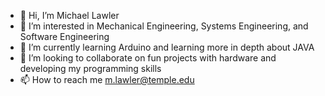 - 👋 Hi, I’m Michael Lawler
- 👀 I’m interested in Mechanical Engineering, Systems Engineering, and Software Engineering
- 🌱 I’m currently learning Arduino and learning more in depth about JAVA
- 💞️ I’m looking to collaborate on fun projects with hardware and developing my programming skills
- 📫 How to reach me m.lawler@temple.edu

<!---
mlawler-dc/mlawler-dc is a ✨ special ✨ repository because its `README.md` (this file) appears on your GitHub profile.
You can click the Preview link to take a look at your changes.
--->
